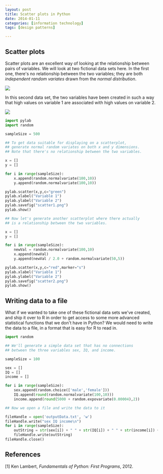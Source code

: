 ```yaml
---
layout: post
title: Scatter plots in Python
date: 2014-01-11
categories: [information technology]
tags: [design patterns]

---
```


Scatter plots
--

Scatter plots are an excellent way of looking at the relationship between pairs of variables. We will look at two fictional data sets here. In the first one, there's no relationship between the two variables; they are both *independent random variates* drawn from the *normal distribution*.

![](http://sungsoo.github.com/images/scatter1.png)

In this second data set, the two variables have been created in such a way that high values on variable 1 are associated with high values on variable 2.

![](http://sungsoo.github.com/images/scatter2.png)

```python
import pylab
import random

sampleSize = 500

## To get data suitable for displaying on a scatterplot,
## generate normal random variates on both x and y dimensions.
## Note that there's no relationship between the two variables.

x = []
y = []

for i in range(sampleSize):
    x.append(random.normalvariate(100,10))
    y.append(random.normalvariate(100,10))

pylab.scatter(x,y,c="green")
pylab.xlabel("Variable 1")
pylab.ylabel("Variable 2")
pylab.savefig("scatter1.png")
pylab.show()

## Now let's generate another scatterplot where there actually
## is a relationship between the two variables.

x = []
y = []

for i in range(sampleSize):
    newVal = random.normalvariate(100,10)
    x.append(newVal)
    y.append(newVal / 2.0 + random.normalvariate(50,5))

pylab.scatter(x,y,c="red",marker="s")
pylab.xlabel("Variable 1")
pylab.ylabel("Variable 2")
pylab.savefig("scatter2.png")
pylab.show()
```

Writing data to a file
---

What if we wanted to take one of these fictional data sets we've created, and ship it over to R in order to get access to some more advanced statistical functions that we don't have in Python? We would need to write the data to a file, in a format that is easy for R to read in.

```python
import random

## We'll generate a simple data set that has no connections
## between the three variables sex, IQ, and income.

sampleSize = 100

sex = []
IQ = []
income = []

for i in range(sampleSize):
    sex.append(random.choice(['male','female']))
    IQ.append(round(random.normalvariate(100,10)))
    income.append(round(5000 + random.expovariate(0.00004),2))

## Now we open a file and write the data to it

fileHandle = open('outputData.txt', 'w')
fileHandle.write("sex IQ income\n")
for i in range(sampleSize):
    outString = str(sex[i]) + " " + str(IQ[i]) + " " + str(income[i]) + "\n"
    fileHandle.write(outString)
fileHandle.close()
```

References
--
[1] Ken Lambert, *Fundamentals of Python: First Programs*, 2012.